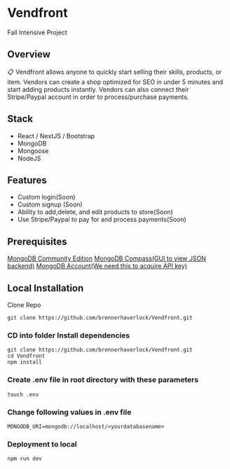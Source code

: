 # Vendfront
Fall Intensive Project 

## Overview

📋 Vendfront allows anyone to quickly start selling their skills, products, or item. Vendors can create a shop optimized for SEO in under 5 minutes and start adding products instantly. Vendors can also connect their Stripe/Paypal account in order to process/purchase payments. 

## Stack
* React / NextJS / Bootstrap
* MongoDB
* Mongoose
* NodeJS

## Features 
* Custom login(Soon)
* Custom signup (Soon)
* Ability to add,delete, and edit products to store(Soon)
* Use Stripe/Paypal to pay for and process payments(Soon)

## Prerequisites

[MongoDB Community Edition](https://docs.mongodb.com/manual/installation/)
[MongoDB Compass(GUI to view JSON backend)](https://www.mongodb.com/products/compass)
[MongoDB Account(We need this to acquire API key)](https://docs.mongodb.com/realm/authentication/api-key/)


## Local Installation

Clone Repo
```
git clone https://github.com/brennerhaverlock/Vendfront.git
```
### CD into folder Install dependencies

```
git clone https://github.com/brennerhaverlock/Vendfront.git
cd Vendfront
npm install 
```

### Create .env file in root directory with these parameters 

```
touch .env
```

### Change following values in .env file 

```
MONGODB_URI=mongodb://localhost/<yourdatabasename>
```








### Deployment to local

``` 
npm run dev
```




